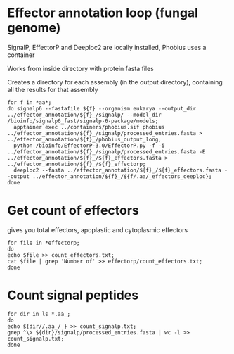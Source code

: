 # Effector annotation loop (fungal genome)

SignalP, EffectorP and Deeploc2 are locally installed, Phobius uses a container

Works from inside directory with protein fasta files

Creates a directory for each assembly (in the output directory), containing all the results for that assembly

```
for f in *aa*;
do signalp6 --fastafile ${f} --organism eukarya --output_dir ../effector_annotation/${f}_/signalp/ --model_dir /bioinfo/signalp6_fast/signalp-6-package/models;
  apptainer exec ../containers/phobius.sif phobius ../effector_annotation/${f}_/signalp/processed_entries.fasta > ../effector_annotation/${f}_/phobius_output_long;
  python /bioinfo/EffectorP-3.0/EffectorP.py -f -i ../effector_annotation/${f}_/signalp/processed_entries.fasta -E ../effector_annotation/${f}_/${f}_effectors.fasta > ../effector_annotation/${f}_/${f}_effectorp;
  deeploc2 --fasta ../effector_annotation/${f}_/${f}_effectors.fasta --output ../effector_annotation/${f}_/${f/.aa/_effectors_deeploc};
done
```
# Get count of effectors
gives you total effectors, apoplastic and cytoplasmic effectors
```{r}
for file in *effectorp; 
do 
echo $file >> count_effectors.txt; 
cat $file | grep 'Number of' >> effectorp/count_effectors.txt; 
done
```

# Count signal peptides
```{r}
for dir in ls *.aa_; 
do 
echo ${dir//.aa_/ } >> count_signalp.txt; 
grep ^\> ${dir}/signalp/processed_entries.fasta | wc -l >> count_signalp.txt; 
done
```
